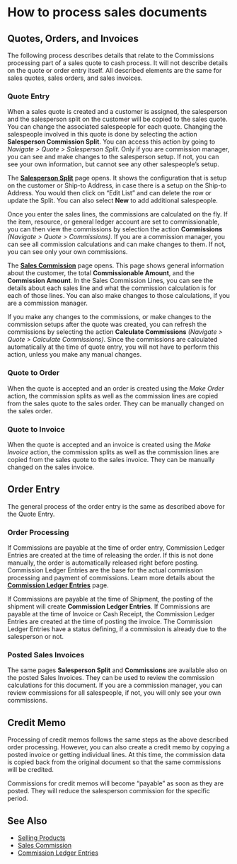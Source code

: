 # How to process sales documents

## Quotes, Orders, and Invoices

The following process describes details that relate to the Commissions processing part of a sales quote to cash process. It will not describe details on the quote or order entry itself. All described elements are the same for sales quotes, sales orders, and sales invoices.

### Quote Entry

When a sales quote is created and a customer is assigned, the salesperson and the salesperson split on the customer will be copied to the sales quote. You can change the associated salespeople for each quote. Changing the salespeople involved in this quote is done by selecting the action **Salesperson Commission Split**. You can access this action by going to *Navigate > Quote > Salesperson Split*. Only if you are commission manager, you can see and make changes to the salesperson setup. If not, you can see your own information, but cannot see any other salespeople’s setup.

The [**Salesperson Split**](page-commission-salesperson-split.md) page opens. It shows the configuration that is setup on the customer or Ship-to Address, in case there is a setup on the Ship-to Address. You would then click on “Edit List” and can delete the row or update the Split. You can also select **New** to add additional salespeople.

Once you enter the sales lines, the commissions are calculated on the fly. If the item, resource, or general ledger account are set to commissionable, you can then view the commissions by selection the action **Commissions** *(Navigate > Quote > Commissions)*. If you are a commission manager, you can see all commission calculations and can make changes to them. If not, you can see only your own commissions.

The [**Sales Commission**](page-commission-sales-commission.md) page opens. This page shows general information about the customer, the total **Commissionable Amount**, and the **Commission Amount**. In the Sales Commission Lines, you can see the details about each sales line and what the commission calculation is for each of those lines. You can also make changes to those calculations, if you are a commission manager.

If you make any changes to the commissions, or make changes to the commission setups after the quote was created, you can refresh the commissions by selecting the action **Calculate Commissions** *(Navigate > Quote > Calculate Commissions)*. Since the commissions are calculated automatically at the time of quote entry, you will not have to perform this action, unless you make any manual changes.

### Quote to Order

When the quote is accepted and an order is created using the *Make Order* action, the commission splits as well as the commission lines are copied from the sales quote to the sales order. They can be manually changed on the sales order.

### Quote to Invoice

When the quote is accepted and an invoice is created using the *Make Invoice* action, the commission splits as well as the commission lines are copied from the sales quote to the sales invoice. They can be manually changed on the sales invoice.

## Order Entry

The general process of the order entry is the same as described above for the Quote Entry.

### Order Processing

If Commissions are payable at the time of order entry, Commission Ledger Entries are created at the time of releasing the order. If this is not done manually, the order is automatically released right before posting. Commission Ledger Entries are the base for the actual commission processing and payment of commissions. Learn more details about the [**Commission Ledger Entries**](page-commission-ledger-entries.md) page.

If Commissions are payable at the time of Shipment, the posting of the shipment will create **Commission Ledger Entries**. If Commissions are payable at the time of Invoice or Cash Receipt, the Commission Ledger Entries are created at the time of posting the invoice. The Commission Ledger Entries have a status defining, if a commission is already due to the salesperson or not.

### Posted Sales Invoices

The same pages **Salesperson Split** and **Commissions** are available also on the posted Sales Invoices. They can be used to review the commission calculations for this document. If you are a commission manager, you can review commissions for all salespeople, if not, you will only see your own commissions.

## Credit Memo

Processing of credit memos follows the same steps as the above described order processing. However, you can also create a credit memo by copying a posted invoice or getting individual lines. At this time, the commission data is copied back from the original document so that the same commissions will be credited.

Commissions for credit memos will become “payable” as soon as they are posted. They will reduce the salesperson commission for the specific period.

## See Also

- [Selling Products](https://docs.microsoft.com/en-us/dynamics365/business-central/sales-how-sell-products)
- [Sales Commission](page-commission-sales-commission.md)
- [Commission Ledger Entries](page-commission-ledger-entries.md)
